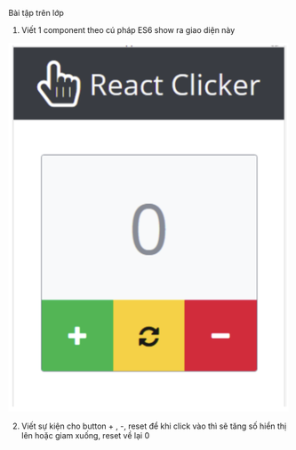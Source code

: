 Bài tập trên lớp

1. Viết 1 component theo cú pháp ES6 show ra giao diện này

![ex](./Screen%20Shot%202022-05-25%20at%2016.47.59.png)

2. Viết sự kiện cho button + , -, reset  để khi click vào thì sẽ tăng số hiển thị lên hoặc giam xuống, reset về lại 0

